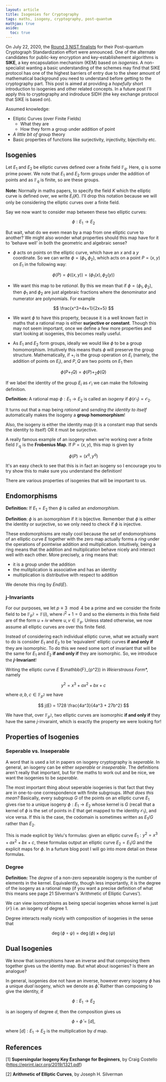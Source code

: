 ```yaml
---
layout: article
title: Isogenies for Cryptography
tags: maths, isogeny, cryptography, post-quantum
mathjax: true
aside:
  toc: true
---
```


On July 22, 2020, the [Round 3 NIST finalists](https://csrc.nist.gov/projects/post-quantum-cryptography/round-3-submissions) for their Post-quantum Cryptograph Standardization effort were announced. One of the alternate candidates for public-key encryption and key-establishement algorithms is **SIKE**, a key encapsulation mechanism (KEM) based on *isogenies*. A non-specialist wanting a basic understanding of the schemes may find that SIKE protocol has one of the highest barriers of entry due to the sheer amount of mathematical background you need to understand before getting to the cryptography part. This post is aimed at providing a *hopefully* short introduction to isogenies and other related concepts. In a future post I'll apply this to cryptography and indroduce SIDH (the key exchange protocol that SIKE is based on). 

Assumed knowledge:
* Elliptic Curves (over Finite Fields)  
    * What they are
    * How they form a group under addition of point
* *A little bit of* group theory
* Basic properties of functions like surjectivity, injectivity, bijectivity etc. 

## Isogenies

Let $E_1$ and $E_2$ be elliptic curves defined over a finite field $\mathbb{F}_q$. Here, $q$ is some prime power. We note that $E_1$ and $E_2$ form groups under the addition of points and as $\mathbb{F}_q$ is finite, so are these groups. 

**Note:** Normally in maths papers, to specify the field $K$ which the elliptic curve is defined over, we write $E_i(K)$. I'll drop this notation because we will only be considering the elliptic curves over a finite field.  

Say we now want to consider map between these two elliptic curves:

$$ 
\phi: E_1 \longrightarrow E_2 
$$

But wait, what do we even mean by a map from one elliptic curve to another? We might also wonder what properties should this map have for it to 'behave well' in both the geometric and algebraic sense? 

* $\phi$ acts on points on the elliptic curve, which have an $x$ and a $y$ coordinate. So we can write $\phi = (\phi_1, \phi_2)$, which acts on a point $P = (x, y)$ on $E_1$ in the following way:

$$
\phi(P) = \phi((x, y)) = (\phi_1(x), \phi_2(y))
$$

* We want this map to be *rational*. By this we mean that if $\phi = (\phi_1, \phi_2)$, then $\phi_1$ and $\phi_2$ are just algebraic fractions where the denominator and numerator are polynomials. For example

$$
\frac{x^3+4x+1}{2x+5}
$$

* We want $\phi$ to have this property, because it is a well known fact in maths that a rational map is either **surjective or constant**. Though this may not seem important, once we define a few more properties and start looking at isogenies, this becomes really useful. 

* As $E_1$ and $E_2$ form groups, ideally we would like $\phi$ to be a group homomorphism. Intuitively this means thats $\phi$ will preserve the group structure. Mathematically, if $+_i$ is the group operation on $E_i$ (namely, the addition of points on $E_i$), and $P, Q$ are two points on $E_1$ then

$$
\phi(P +_1 Q) = \phi(P) +_2 \phi(Q)
$$

If we label the identity of the group $E_i$ as $\mathcal{O}_i$ we can make the following definition. 

**Definition:** A rational map $\phi: E_1 \longrightarrow E_2$ is called an *isogeny* if $\phi(\mathcal{O}_1) = \mathcal{O}_2$.

It turns out that a map being *rational* and *sending the identity to itself* automatically makes the isogeny a **group homomorphism**! 

Also, the isogeny is either the identity map (it is a constant map that sends the identity to itself) OR it must be surjective. 

A really famous example of an isogeny when we're working over a finite field $\mathbb{F_q}$ is the **Frobenius Map**. If $P = (x, y)$, this map is given by 

$$
\phi(P) = (x^q, y^q)
$$

It's an easy check to see that this is in fact an isogeny so I encourage you to try show this to make sure you understand the definition!

There are various properties of isogenies that will be important to us. 

## Endomorphisms

**Definition:** If $E_1 = E_2$ then $\phi$ is called an *endomorphism*. 

**Definition**: $\phi$ is an *isomorphism* if it is bijective. Remember that  $\phi$ is either the identity or surjective, so we only need to check if $\phi$ is injective.

These endomorphisms are really cool because the set of endomorphisms of an elliptic curve $E$ together with the zero map actually forms a *ring* under the operations of pointwise addition and multiplication. Intuitively, being a ring means that the addition and multiplication behave nicely and interact well with each other. More precisely, a ring means that: 
* it is a group under the addition
* the mulitplication is   associative and has an identity
* multiplication is distributive with respect to addition 

We denote this ring by $End(E)$.


### j-Invariants

For our purposes, we let $p \equiv 3 \mod 4$ be a prime and we consider the finite field to be $\mathbb{F}_{p^2} = \mathbb{F}(i)$, where $i^2 + 1 = 0$ and so the elements in this finite field are of the form $u + iv$ where $u, v \in \mathbb{F}_p$. Unless stated otherwise, we now assume all elliptic curves are over this finite field.

Instead of considering each individual elliptic curve, what we actually want to do is consider $E_1$ and $E_2$ to be 'equivalent' elliptic curves **if and only if** they are isomorphic. To do this we need some sort of invariant that will be the same for $E_1$ and $E_2$ **if and only if** they are isomorphic. So, we introduce the **$j$-Invariant**! 

Writing the elliptic curve $E$ $\mathbb{F}_{p^2}) in *Weierstrauss Form**, namely 

$$
y^2 = x^3 +ax^2 +bx + c
$$

where $a, b, c \in \mathbb{F}_{p^2}$ we have

$$
j(E) = 1728 \frac{4a^3}{4a^3 + 27b^2}
$$

We have that, over $\mathbb{F}_{p^2}$, two elliptic curves are isomorphic **if and only if** they have the same $j$-invaraint, which is exactly the property we were looking for!

## Properties of Isogenies 

### Seperable vs. Inseperable 

A word that is used a lot in papers on isogeny cryptography is *seperable*. In general, an isogeny can be either *seperable* or *inseperable*. The definitions aren't really that important, but for the maths to work out and be nice, we want the isogenies to be *seperable*. 

The most important thing about seperable isogenies is that fact that they are in one-to-one correspondence with finite subgroups. *What does this mean?* Basically, every subgroup $G$ of the points on an elliptic curve $E_1$ gives rise to a unique isogeny $\phi: E_1 \longrightarrow E_2$ whose kernel is $G$ (recall that a kernel of $\phi$ is the set of points in $E$ that get mapped to the identity $\mathcal{O}_1$), and vice versa. If this is the case, the codomain is sometimes written as $E_1/G$ rather than $E_2$. 

This is made explicit by Velu's formulas: given an elliptic curve $E_1: y^2 = x^3 +ax^2 +bx + c$,  these formulas output an elliptic curve $E_2 = E_1/G$ and the explicit maps for $\phi$. In a furture blog post I will go into more detail on these formulas. 

### Degree

**Definition:** The *degree* of a non-zero sepearable isogeny is the number of elements in the kernel. Equivalently, though less importantly, it is the degree of the isogeny as a rational map (if you want a precise definition of what this means see page 21 Silverman's 'Arithmetic of Elliptic Curves').

We can view isomorphisms as being special isogenies whose kernel is just $\{\mathcal{O}\}$ i.e. an isogeny of degree 1. 

Degree interacts really nicely with composition of isogenies in the sense that 

$$
\deg(\phi \circ \psi) = \deg(\phi) \times \deg(\psi)
$$

## Dual Isogenies 

We know that isomorphisms have an inverse and that composing them together gives us the identity map. But what about isogenies? Is there an analogue?

In general, isogenies doe not have an inverse, however every isogeny $\phi$ has a unique *dual* isogeny, which we denote as $\hat{\phi}$. Rather than composing to give the identity, if 

$$
\phi: E_1 \longrightarrow E_2
$$

is an isogeny of degree $d$, then the composition gives us 

$$
\phi \circ \hat{\phi} = [d], 
$$

where $[d]: E_1 \longrightarrow E_2$ is the multiplication by $d$ map.

## References

[1] **Supersingular Isogeny Key Exchange for Beginners**, by Craig Costello (https://eprint.iacr.org/2019/1321.pdf)

[2] **Arithmetic of Elliptic Curves**, by Joseph H. Silverman
